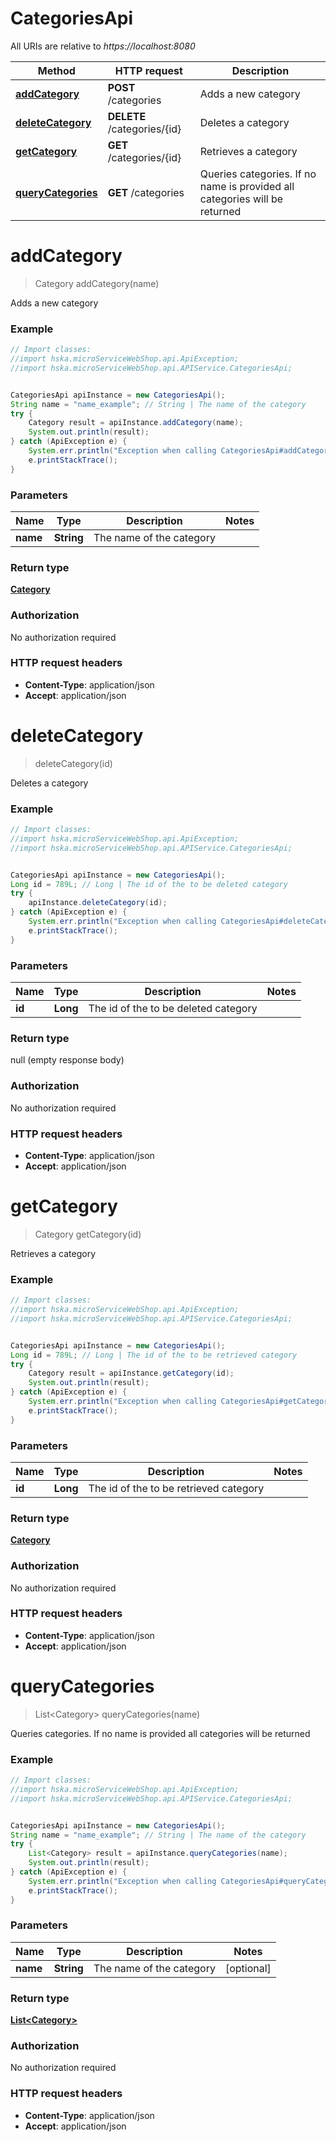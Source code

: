 # CategoriesApi

All URIs are relative to *https://localhost:8080*

Method | HTTP request | Description
------------- | ------------- | -------------
[**addCategory**](CategoriesApi.md#addCategory) | **POST** /categories | Adds a new category
[**deleteCategory**](CategoriesApi.md#deleteCategory) | **DELETE** /categories/{id} | Deletes a category
[**getCategory**](CategoriesApi.md#getCategory) | **GET** /categories/{id} | Retrieves a category
[**queryCategories**](CategoriesApi.md#queryCategories) | **GET** /categories | Queries categories. If no name is provided all categories will be returned


<a name="addCategory"></a>
# **addCategory**
> Category addCategory(name)

Adds a new category



### Example
```java
// Import classes:
//import hska.microServiceWebShop.api.ApiException;
//import hska.microServiceWebShop.api.APIService.CategoriesApi;


CategoriesApi apiInstance = new CategoriesApi();
String name = "name_example"; // String | The name of the category
try {
    Category result = apiInstance.addCategory(name);
    System.out.println(result);
} catch (ApiException e) {
    System.err.println("Exception when calling CategoriesApi#addCategory");
    e.printStackTrace();
}
```

### Parameters

Name | Type | Description  | Notes
------------- | ------------- | ------------- | -------------
 **name** | **String**| The name of the category |

### Return type

[**Category**](Category.md)

### Authorization

No authorization required

### HTTP request headers

 - **Content-Type**: application/json
 - **Accept**: application/json

<a name="deleteCategory"></a>
# **deleteCategory**
> deleteCategory(id)

Deletes a category



### Example
```java
// Import classes:
//import hska.microServiceWebShop.api.ApiException;
//import hska.microServiceWebShop.api.APIService.CategoriesApi;


CategoriesApi apiInstance = new CategoriesApi();
Long id = 789L; // Long | The id of the to be deleted category
try {
    apiInstance.deleteCategory(id);
} catch (ApiException e) {
    System.err.println("Exception when calling CategoriesApi#deleteCategory");
    e.printStackTrace();
}
```

### Parameters

Name | Type | Description  | Notes
------------- | ------------- | ------------- | -------------
 **id** | **Long**| The id of the to be deleted category |

### Return type

null (empty response body)

### Authorization

No authorization required

### HTTP request headers

 - **Content-Type**: application/json
 - **Accept**: application/json

<a name="getCategory"></a>
# **getCategory**
> Category getCategory(id)

Retrieves a category



### Example
```java
// Import classes:
//import hska.microServiceWebShop.api.ApiException;
//import hska.microServiceWebShop.api.APIService.CategoriesApi;


CategoriesApi apiInstance = new CategoriesApi();
Long id = 789L; // Long | The id of the to be retrieved category
try {
    Category result = apiInstance.getCategory(id);
    System.out.println(result);
} catch (ApiException e) {
    System.err.println("Exception when calling CategoriesApi#getCategory");
    e.printStackTrace();
}
```

### Parameters

Name | Type | Description  | Notes
------------- | ------------- | ------------- | -------------
 **id** | **Long**| The id of the to be retrieved category |

### Return type

[**Category**](Category.md)

### Authorization

No authorization required

### HTTP request headers

 - **Content-Type**: application/json
 - **Accept**: application/json

<a name="queryCategories"></a>
# **queryCategories**
> List&lt;Category&gt; queryCategories(name)

Queries categories. If no name is provided all categories will be returned



### Example
```java
// Import classes:
//import hska.microServiceWebShop.api.ApiException;
//import hska.microServiceWebShop.api.APIService.CategoriesApi;


CategoriesApi apiInstance = new CategoriesApi();
String name = "name_example"; // String | The name of the category
try {
    List<Category> result = apiInstance.queryCategories(name);
    System.out.println(result);
} catch (ApiException e) {
    System.err.println("Exception when calling CategoriesApi#queryCategories");
    e.printStackTrace();
}
```

### Parameters

Name | Type | Description  | Notes
------------- | ------------- | ------------- | -------------
 **name** | **String**| The name of the category | [optional]

### Return type

[**List&lt;Category&gt;**](Category.md)

### Authorization

No authorization required

### HTTP request headers

 - **Content-Type**: application/json
 - **Accept**: application/json

